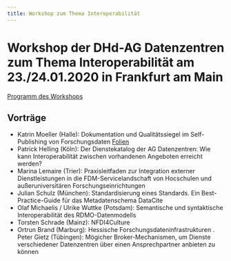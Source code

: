 ```yaml
---
title: Workshop zum Thema Interoperabilität
---
```


# Workshop der DHd-AG Datenzentren zum Thema Interoperabilität am 23./24.01.2020 in Frankfurt am Main

[Programm des Workshops](https://dhd-ag-datenzentren.github.io/workshop-2020/programm.pdf)

## Vorträge

- Katrin Moeller (Halle): Dokumentation und Qualitätssiegel im Self-Publishing von Forschungsdaten [Folien]()
- Patrick Helling (Köln): Der Dienstekatalog der AG Datenzentren: Wie kann Interoperabilität zwischen vorhandenen Angeboten erreicht werden?
- Marina Lemaire (Trier): Praxisleitfaden zur Integration externer Dienstleistungen in die FDM-Servicelandschaft von Hocschulen und außeruniversitären Forschungseinrichtungen
- Julian Schulz (München): Standardisierung eines Standards. Ein Best-Practice-Guide für das Metadatenschema DataCite
- Olaf Michaelis / Ulrike Wuttke (Potsdam): Semantische und syntaktische Interoperabilität des RDMO-Datenmodells
- Torsten Schrade (Mainz): NFDI4Culture
- Ortrun Brand (Marburg): Hessische Forschungsdateninfrastrukturen
. Peter Gietz (Tübingen): Mögicher Broker-Mechanismen, um Dienste verschiedener Datenzentren über einen Ansprechpartner anbieten zu können